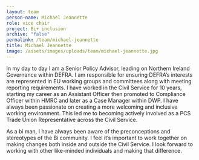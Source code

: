 ```yaml
---
layout: team
person-name: Michael Jeannette
role: vice chair
project: Bi+ inclusion
archive: "false"
permalink: /team/michael-jeannette
title: Michael Jeannette
image: /assets/images/uploads/team/michael-jeannette.jpg
---
```


In my day to day I am a Senior Policy Advisor, leading on Northern Ireland Governance within DEFRA. I am responsible for ensuring DEFRA’s interests are represented in EU working groups and committees along with meeting reporting requirements. I have worked in the Civil Service for 10 years, starting my career as an Assistant Officer then promoted to Compliance Officer within HMRC and later as a Case Manager within DWP. I have always been passionate on creating a more welcoming and inclusive working environment. This led me to becoming actively involved as a PCS Trade Union Representative across the Civil Service.

As a bi man, I have always been aware of the preconceptions and stereotypes of the Bi community. I feel it’s important to work together on making changes both inside and outside the Civil Service.  I look forward to working with other like-minded individuals and making that difference. 
